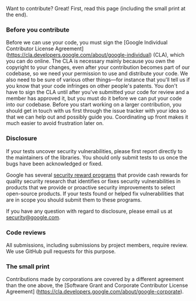 Want to contribute? Great! First, read this page (including the small print at
the end).

### Before you contribute
Before we can use your code, you must sign the
[Google Individual Contributor License Agreement]
(https://cla.developers.google.com/about/google-individual)
(CLA), which you can do online. The CLA is necessary mainly because you own the
copyright to your changes, even after your contribution becomes part of our
codebase, so we need your permission to use and distribute your code. We also
need to be sure of various other things—for instance that you'll tell us if you
know that your code infringes on other people's patents. You don't have to sign
the CLA until after you've submitted your code for review and a member has
approved it, but you must do it before we can put your code into our codebase.
Before you start working on a larger contribution, you should get in touch with
us first through the issue tracker with your idea so that we can help out and
possibly guide you. Coordinating up front makes it much easier to avoid
frustration later on.

### Disclosure
If your tests uncover security vulnerabilities, please first report directly to
the maintainers of the libraries. You should only submit tests to us once the
bugs have been acknowledged or fixed.

Google has several
[security reward programs](https://www.google.com/about/appsecurity/programs-home/)
that provide cash rewards for quality security research that identifies or fixes
security vulnerabilities in products that we provide or proactive security
improvements to select open-source products. If your tests found or helped fix
vulnerabilities that are in scope you should submit them to these programs.

If you have any question with regard to disclosure, please email us at
security@google.com.

### Code reviews
All submissions, including submissions by project members, require review. We
use GitHub pull requests for this purpose.

### The small print
Contributions made by corporations are covered by a different agreement than
the one above, the
[Software Grant and Corporate Contributor License Agreement]
(https://cla.developers.google.com/about/google-corporate).